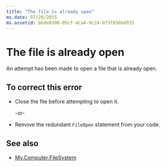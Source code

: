 ```yaml
---
title: "The file is already open"
ms.date: 07/20/2015
ms.assetid: bbde8390-05cf-4ca4-9c24-073f656bd935
---
```

# The file is already open
An attempt has been made to open a file that is already open.  
  
## To correct this error  
  
-   Close the file before attempting to open it.  
  
     -or-  
  
-   Remove the redundant `FileOpen` statement from your code.  
  
## See also

- [My.Computer.FileSystem](xref:Microsoft.VisualBasic.FileIO.FileSystem)
